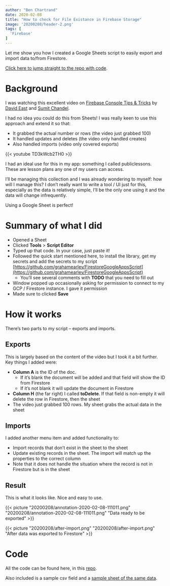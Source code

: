 ```yaml
---
author: "Ben Chartrand"
date: 2020-02-08
title: "How to check for File Existance in Firebase Storage"
image: '20200208/header-2.png'
tags: [
  'Firebase'
]
---
```


Let me show you how I created a Google Sheets script to easily export and import data to/from Firestore.

[Click here to jump straight to the repo with code](https://github.com/bcnzer/firebase-googlesheets-importexport).

# Background

I was watching this excellent video on [Firebase Console Tips & Tricks](https://www.youtube.com/watch?v=E0xofSMYc6Y&list=PLl-K7zZEsYLkkCFs6T9mlqG8v6NCs38pA) by [David East](https://twitter.com/_davideast) and [Sumit Chandel](https://twitter.com/s_chande).

I had no idea you could do this from Sheets! I was really keen to use this approach and extend it so that:

* It grabbed the actual number or rows (the video just grabbed 100)
* It handled updates and deletes (the video only handled creates)
* Also handled imports (video only covered exports)

{{< youtube TD3kWcb2TH0 >}}

I had an ideal use for this in my app: something I called publiclessons. These are lesson plans any one of my users can access.

I’ll be managing this collection and I was already wondering to myself: how will I manage this? I don’t really want to write a tool / UI just for this, especially as the data is relatively simple, I’ll be the only one using it and the data will change infrequently.

Using a Google Sheet is perfect!

# Summary of what I did
* Opened a Sheet
* Clicked **Tools** > **Script Editor**
* Typed up that code. In your case, just paste it!
* Followed the quick start mentioned here, to install the library, get my secrets and add the secrets to my script [https://github.com/grahamearley/FirestoreGoogleAppsScript](https://github.com/grahamearley/FirestoreGoogleAppsScript)
  * You’ll see several comments with **TODO** that you need to fill out
* Window popped up occasionally asking for permission to connect to my GCP / Firestore instance. I gave it permission
* Made sure to clicked **Save**

# How it works

There’s two parts to my script – exports and imports.

## Exports

This is largely based on the content of the video but I took it a bit further. Key things I added were:

* **Column A** is the ID of the doc.
  * If it’s blank the document will be added and that field will show the ID from Firestore
  * If it’s not blank it will update the document in Firestore
* **Column H** (the far right) I called **toDelete**. If that field is non-empty it will delete the row in Firestore, then the sheet
* The video just grabbed 100 rows. My sheet grabs the actual data in the sheet

## Imports

I added another menu item and added functionality to:

* Import records that don’t exist in the sheet to the sheet
* Update existing records in the sheet. The import will match up the properties to the correct column
* Note that it does not handle the situation where the record is not in Firestore but is in the sheet

## Result

This is what it looks like. Nice and easy to use.

{{< picture "20200208/annotation-2020-02-08-111011.png" "20200208/annotation-2020-02-08-111011.png" "Data ready to be exported" >}}

{{< picture "20200208/after-import.png" "20200208/after-import.png" "After data was exported to Firestore" >}}

# Code

All the code can be found here, in this [repo](https://github.com/bcnzer/firebase-googlesheets-importexport).

Also included is a sample csv field and a [sample sheet of the same data](https://docs.google.com/spreadsheets/d/1XgK3XVURmHPvq0jzkmaNos4Pm_wfN17KfRXBXm7IoQM/edit?usp=sharing).